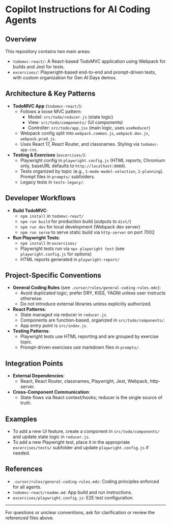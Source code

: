 # Copilot Instructions for AI Coding Agents

## Overview
This repository contains two main areas:
- `todomvc-react/`: A React-based TodoMVC application using Webpack for builds and Jest for tests.
- `excercises/`: Playwright-based end-to-end and prompt-driven tests, with custom organization for Gen AI Days demos.

## Architecture & Key Patterns
- **TodoMVC App** (`todomvc-react/`):
  - Follows a loose MVC pattern:
    - Model: `src/todo/reducer.js` (state logic)
    - View: `src/todo/components/` (UI components)
    - Controller: `src/todo/app.jsx` (main logic, uses `useReducer`)
  - Webpack config split into `webpack.common.js`, `webpack.dev.js`, `webpack.prod.js`.
  - Uses React 17, React Router, and classnames. Styling via `todomvc-app-css`.
- **Testing & Exercises** (`excercises/`):
  - Playwright config in `playwright.config.js` (HTML reports, Chromium only, baseURL defaults to `http://localhost:8080`).
  - Tests organized by topic (e.g., `1-mode-model-selection`, `2-planning`). Prompt files in `prompts/` subfolders.
  - Legacy tests in `tests-legacy/`.

## Developer Workflows
- **Build TodoMVC**:
  - `npm install` in `todomvc-react/`
  - `npm run build` for production build (outputs to `dist/`)
  - `npm run dev` for local development (Webpack dev server)
  - `npm run serve` to serve static build via `http-server` on port 7002
- **Run Playwright Tests**:
  - `npm install` in `excercises/`
  - Playwright tests run via `npx playwright test` (see `playwright.config.js` for options)
  - HTML reports generated in `playwright-report/`

## Project-Specific Conventions
- **General Coding Rules** (see `.cursor/rules/general-coding-rules.mdc`):
  - Avoid duplicated logic; prefer DRY, KISS, YAGNI unless user instructs otherwise.
  - Do not introduce external libraries unless explicitly authorized.
- **React Patterns**:
  - State managed via reducer in `reducer.js`.
  - Components are function-based, organized in `src/todo/components/`.
  - App entry point is `src/index.js`.
- **Testing Patterns**:
  - Playwright tests use HTML reporting and are grouped by exercise topic.
  - Prompt-driven exercises use markdown files in `prompts/`.

## Integration Points
- **External Dependencies**:
  - React, React Router, classnames, Playwright, Jest, Webpack, http-server.
- **Cross-Component Communication**:
  - State flows via React context/hooks; reducer is the single source of truth.

## Examples
- To add a new UI feature, create a component in `src/todo/components/` and update state logic in `reducer.js`.
- To add a new Playwright test, place it in the appropriate `excercises/tests/` subfolder and update `playwright.config.js` if needed.

## References
- `.cursor/rules/general-coding-rules.mdc`: Coding principles enforced for all agents.
- `todomvc-react/readme.md`: App build and run instructions.
- `excercises/playwright.config.js`: E2E test configuration.

---
For questions or unclear conventions, ask for clarification or review the referenced files above.
